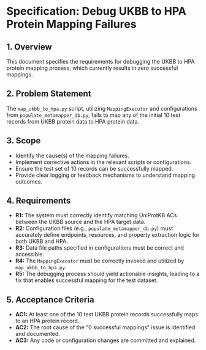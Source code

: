 # Specification: Debug UKBB to HPA Protein Mapping Failures

## 1. Overview
This document specifies the requirements for debugging the UKBB to HPA protein mapping process, which currently results in zero successful mappings.

## 2. Problem Statement
The `map_ukbb_to_hpa.py` script, utilizing `MappingExecutor` and configurations from `populate_metamapper_db.py`, fails to map any of the initial 10 test records from UKBB protein data to HPA protein data.

## 3. Scope
- Identify the cause(s) of the mapping failures.
- Implement corrective actions in the relevant scripts or configurations.
- Ensure the test set of 10 records can be successfully mapped.
- Provide clear logging or feedback mechanisms to understand mapping outcomes.

## 4. Requirements
- **R1:** The system must correctly identify matching UniProtKB ACs between the UKBB source and the HPA target data.
- **R2:** Configuration files (e.g., `populate_metamapper_db.py`) must accurately define endpoints, resources, and property extraction logic for both UKBB and HPA.
- **R3:** Data file paths specified in configurations must be correct and accessible.
- **R4:** The `MappingExecutor` must be correctly invoked and utilized by `map_ukbb_to_hpa.py`.
- **R5:** The debugging process should yield actionable insights, leading to a fix that enables successful mapping for the test dataset.

## 5. Acceptance Criteria
- **AC1:** At least one of the 10 test UKBB protein records successfully maps to an HPA protein record.
- **AC2:** The root cause of the "0 successful mappings" issue is identified and documented.
- **AC3:** Any code or configuration changes are committed and explained.
